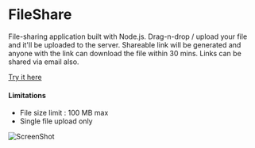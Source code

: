 # FileShare

File-sharing application built with Node.js. Drag-n-drop / upload your file and it'll be uploaded to the server.
Shareable link will be generated and anyone with the link can download the file within 30 mins. Links can be shared via email also.

[Try it here](https://fileshare.onrender.com)

#### Limitations

- File size limit : 100 MB max
- Single file upload only

![ScreenShot](/screenshot.png?raw=true)
